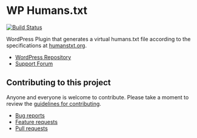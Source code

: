 # WP Humans.txt

[![Build Status](https://travis-ci.org/artstorm/wp-humans-txt.png?branch=develop)](https://travis-ci.org/artstorm/wp-humans-txt)

WordPress Plugin that generates a virtual humans.txt file according to the
specifications at [humanstxt.org](http://humanstxt.org/).

* [WordPress Repository](http://wordpress.org/extend/plugins/wp-humanstxt/)
* [Support Forum](http://wordpress.org/support/plugin/wp-humanstxt)

## Contributing to this project

Anyone and everyone is welcome to contribute. Please take a moment to
review the [guidelines for contributing](CONTRIBUTING.md).

* [Bug reports](CONTRIBUTING.md#bugs)
* [Feature requests](CONTRIBUTING.md#features)
* [Pull requests](CONTRIBUTING.md#pull-requests)
